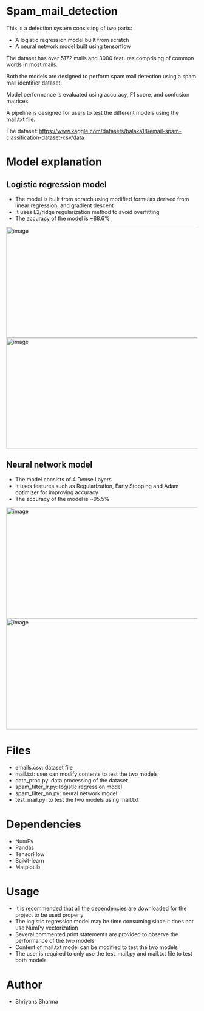# Spam_mail_detection

This is a detection system consisting of two parts: 
  - A logistic regression model built from scratch
  - A neural network model built using tensorflow

The dataset has over 5172 mails and 3000 features comprising of common words in most mails.

Both the models are designed to perform spam mail detection using a spam mail identifier dataset.

Model performance is evaluated using accuracy, F1 score, and confusion matrices.

A pipeline is designed for users to test the different models using the mail.txt file.

The dataset: https://www.kaggle.com/datasets/balaka18/email-spam-classification-dataset-csv/data


# Model explanation

## Logistic regression model

  - The model is built from scratch using modified formulas derived from linear regression, and gradient descent
  - It uses L2/ridge regularization method to avoid overfitting
  - The accuracy of the model is ~88.6%

  <img width="550" height="292" alt="image" src="https://github.com/user-attachments/assets/ffd6b00e-d58c-4213-896f-697fcf3b2477" />


  <img width="550" height="292" alt="image" src="https://github.com/user-attachments/assets/395cc469-8d6f-4805-a1a6-b2271cfe2147" />

## Neural network model
  - The model consists of 4 Dense Layers
  - It uses features such as Regularization, Early Stopping and Adam optimizer for improving accuracy
  - The accuracy of the model is ~95.5%

  <img width="550" height="292" alt="image" src="https://github.com/user-attachments/assets/93242a66-0030-4254-83d2-1f1c2ad01b80" />


  <img width="550" height="292" alt="image" src="https://github.com/user-attachments/assets/35cab908-1cb1-4129-8454-9f277250abef" />

# Files
  - emails.csv: dataset file
  - mail.txt: user can modify contents to test the two models
  - data_proc.py: data processing of the dataset
  - spam_filter_lr.py: logistic regression model
  - spam_filter_nn.py: neural network model
  - test_mail.py: to test the two models using mail.txt

# Dependencies
  - NumPy
  - Pandas
  - TensorFlow
  - Scikit-learn
  - Matplotlib


# Usage

  - It is recommended that all the dependencies are downloaded for the project to be used properly
  - The logistic regression model may be time consuming since it does not use NumPy vectorization
  - Several commented print statements are provided to observe the performance of the two models
  - Content of mail.txt model can be modified to test the two models
  - The user is required to only use the test_mail.py and mail.txt file to test both models

# Author

  - Shriyans Sharma
